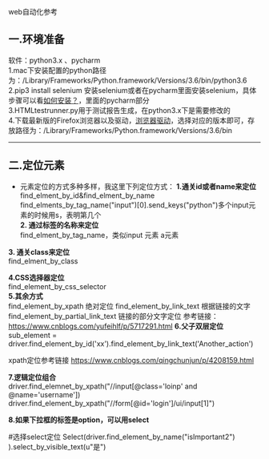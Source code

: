 web自动化参考
## 一.环境准备

软件：python3.x 、pycharm   
1.mac下安装配置的python路径为：/Library/Frameworks/Python.framework/Versions/3.6/bin/python3.6   
2.pip3 install selenium 安装selenium或者在pycharm里面安装selenium，具体步骤可以看[如何安装？](https://github.com/GongK/APPIUM)，里面的pycharm部分      
3.HTMLtestrunner.py用于测试报告生成，在python3.x下是需要修改的   
4.下载最新版的Firefox浏览器以及驱动，[浏览器驱动](https://github.com/mozilla/geckodriver/releases)，选择对应的版本即可，存放路径为：/Library/Frameworks/Python.framework/Versions/3.6/bin   

---
## 二.定位元素
- 元素定位的方式多种多样，我这里下列定位方式：
**1.通关id或者name来定位**   
find_elment_by_id&find_elment_by_name
find_elments_by_tag_name("input")[0].send_keys("python")多个input元素的时候用s，表明第几个   
**2. 通过标签的名称来定位**   
find_elment_by_tag_name，类似input 元素 a元素     

**3. 通关class来定位**  
find_elment_by_class 

**4.CSS选择器定位**   
find_element_by_css_selector   
**5.其余方式**   
find_element_by_xpath  绝对定位
find_element_by_link_text 根据链接的文字
find_element_by_partial_link_text   链接的部分文字定位
参考链接：
https://www.cnblogs.com/yufeihlf/p/5717291.html
**6.父子双层定位**      
sub_element = driver.find_element_by_id('xx').find_element_by_link_text('Another_action')

xpath定位参考链接
https://www.cnblogs.com/qingchunjun/p/4208159.html

**7.逻辑定位组合**   
driver.find_elemnet_by_xpath("//input[@class='loinp' and @name='username'])
driver.find_element_by_xpath("//form[@id='login']/ui/input[1]")

**8.如果下拉框的标签是option，可以用select**   
 
 
  #选择select定位
        Select(driver.find_element_by_name("isImportant2")
               ).select_by_visible_text(u"是")
